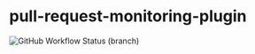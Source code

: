 # pull-request-monitoring-plugin

![GitHub Workflow Status (branch)](https://img.shields.io/github/workflow/status/simonsymhoven/pull-request-monitoring-plugin/GitHub%20CI/master?style=flat-square)